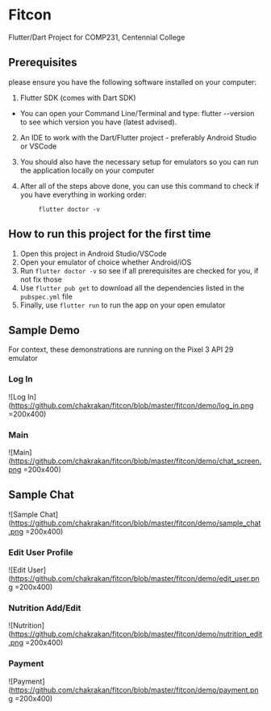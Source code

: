 # Fitcon

Flutter/Dart Project for COMP231, Centennial College

## Prerequisites 
please ensure you have the following software installed on your computer:
1. Flutter SDK (comes with Dart SDK)
 - You can open your Command Line/Terminal and type:   flutter --version    to see which version you have (latest advised).
2. An IDE to work with the Dart/Flutter project - preferably Android Studio or VSCode
3. You should also have the necessary setup for emulators so you can run the application locally on your computer
4. After all of the steps above done, you can use this command to check if you have everything in working order:

            flutter doctor -v 
         
## How to run this project for the first time
1. Open this project in Android Studio/VSCode
2. Open your emulator of choice whether Android/iOS
3. Run `flutter doctor -v` so see if all prerequisites are checked for you, if not fix those
4. Use `flutter pub get` to download all the dependencies listed in the `pubspec.yml` file
5. Finally, use `flutter run` to run the app on your open emulator

## Sample Demo

For context, these demonstrations are running on the Pixel 3 API 29 emulator

### Log In

![Log In](https://github.com/chakrakan/fitcon/blob/master/fitcon/demo/log_in.png =200x400)

### Main 

![Main](https://github.com/chakrakan/fitcon/blob/master/fitcon/demo/chat_screen.png =200x400)

## Sample Chat

![Sample Chat](https://github.com/chakrakan/fitcon/blob/master/fitcon/demo/sample_chat.png =200x400)

### Edit User Profile

![Edit User](https://github.com/chakrakan/fitcon/blob/master/fitcon/demo/edit_user.png =200x400)

### Nutrition Add/Edit

![Nutrition](https://github.com/chakrakan/fitcon/blob/master/fitcon/demo/nutrition_edit.png =200x400)

### Payment

![Payment](https://github.com/chakrakan/fitcon/blob/master/fitcon/demo/payment.png =200x400)
